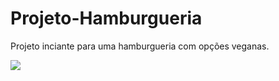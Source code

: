 <h1>Projeto-Hamburgueria</h1>

<p>Projeto inciante para uma hamburgueria com opções veganas.</p>

<img src="C:\Users\Note\OneDrive\Imagens\Screenshots\Captura de tela 2025-04-24 141640.png">
